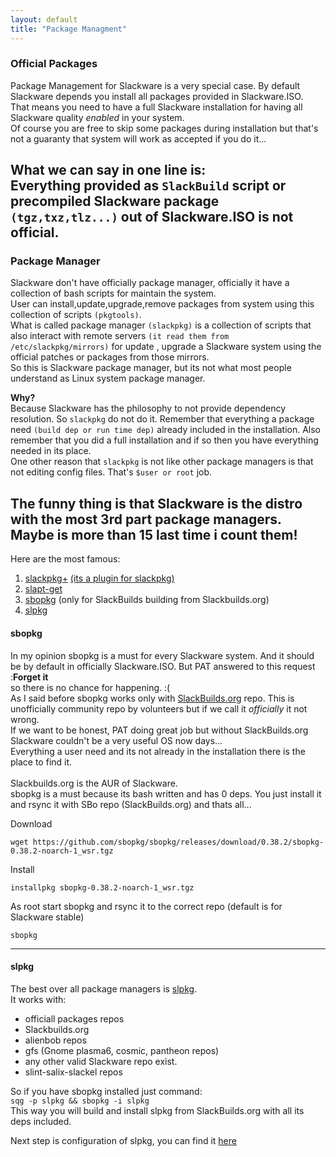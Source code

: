 ```yaml
---
layout: default
title: "Package Managment"
---
```



### Official Packages
Package Management for Slackware is a very special case. By default Slackware depends you install all packages provided in Slackware.ISO.<br>
That means you need to have a full Slackware installation for having all Slackware quality *enabled* in your system.   <br>
Of course you are free to skip some packages during installation but that's not a guaranty that system will work as accepted if you do it...

What we can say in one line is:<br>
Everything provided as `SlackBuild` script or precompiled Slackware package `(tgz,txz,tlz...)` out of Slackware.ISO **is not official**. <p>
---
### Package Manager
Slackware don't have officially package manager, officially it have a collection of bash scripts for maintain the system.<br>
 User can install,update,upgrade,remove packages from system using this collection of scripts `(pkgtools)`. <br> 
 What is called package manager `(slackpkg)` is a collection of scripts that also interact with remote servers  `(it read them from /etc/slackpkg/mirrors)` for update , upgrade a Slackware system using the official patches or packages from those mirrors.   
So this is Slackware package manager, but its not what most people understand as Linux system package manager.<br>

**Why?**<br>
Because Slackware has the philosophy to not provide dependency resolution.  So `slackpkg` do not do it. Remember that everything a package need `(build dep or run time dep)` already included in the installation. Also remember that you did a full installation and if so then you have everything needed in its place. <br>
One other reason that `slackpkg` is not like other package managers is that  not editing config files. That's `$user or root` job. 

The funny thing is that Slackware is the distro with the most 3rd part package managers. <br>
Maybe is more than 15 last time i count them!   <br>
---
Here are the most famous:
1. [slackpkg+](https://github.com/zuno/slackpkgplus) [(its a plugin for slackpkg)](https://slackware.nl/slakfinder/)
2. [slapt-get](https://github.com/jaos/slapt-get) 
3. [sbopkg](https://sbopkg.org/) (only for SlackBuilds building from Slackbuilds.org)
4.  [slpkg](https://gitlab.com/dslackw/slpkg)

#### sbopkg
In my opinion sbopkg is a must for every Slackware system. And it should be by default in officially Slackware.ISO. But  PAT answered to this request :**Forget it**<br> 
so there is no chance for happening. :( <br>
As I said before sbopkg works only with [SlackBuilds.org](https://slackbuilds.org/) repo. This is unofficially community repo by volunteers but if we call it *officially* it not wrong. <br>
If we want to be honest, PAT doing great job but without SlackBuilds.org Slackware couldn't be a very useful OS now days... <br>
Everything a user need and its not already in the installation there is the place to find it. <br>  
Slackbuilds.org is the AUR of Slackware.<br>
sbopkg is a must because its bash written and has 0 deps. You just install it and rsync it with SBo repo (SlackBuilds.org) and thats all...

Download
```
wget https://github.com/sbopkg/sbopkg/releases/download/0.38.2/sbopkg-0.38.2-noarch-1_wsr.tgz
```
Install
```
installpkg sbopkg-0.38.2-noarch-1_wsr.tgz
```
As root start sbopkg and rsync it to the correct repo (default is for Slackware stable)
```
sbopkg
```
---
#### slpkg

The best over all package managers is [slpkg](https://gitlab.com/dslackw/slpkg). <br>
It works with:

- officiall packages repos
- Slackbuilds.org
- alienbob repos
- gfs (Gnome plasma6, cosmic, pantheon repos)
- any other valid Slackware repo exist.
- slint-salix-slackel repos  

So if you have sbopkg installed just command:<br>
`sqg -p slpkg && sbopkg -i slpkg`<br>
This way you will build and install slpkg from SlackBuilds.org with all its deps included. 


Next step is configuration of slpkg, you can find it [here](slpkg.md)
